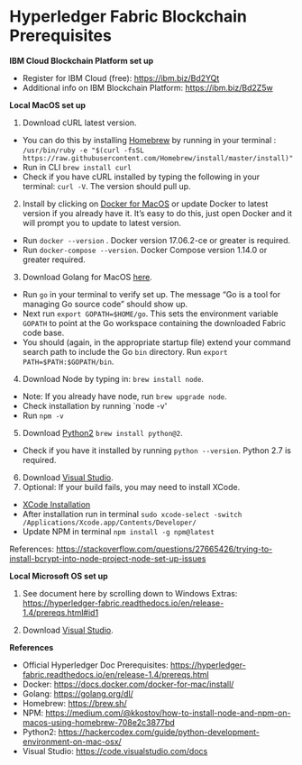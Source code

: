 # Hyperledger Fabric Blockchain Prerequisites  

**IBM Cloud Blockchain Platform set up**

- Register for IBM Cloud (free): https://ibm.biz/Bd2YQt 
- Additional info on IBM Blockchain Platform: https://ibm.biz/Bd2Z5w

**Local MacOS set up** 

1. Download cURL latest version. 
- You can do this by installing [Homebrew](https://brew.sh) by running in your terminal : `/usr/bin/ruby -e "$(curl -fsSL https://raw.githubusercontent.com/Homebrew/install/master/install)"`
- Run in CLI `brew install curl`
- Check if you have cURL installed by typing the following in your terminal: `curl -V`. The version should pull up. 
2. Install by clicking on [Docker for MacOS](https://docs.docker.com/docker-for-mac/install/) or update Docker to latest version if you already have it. It’s easy to do this, just open Docker and it will prompt you to update to latest version.
- Run `docker --version` . Docker version 17.06.2-ce or greater is required.
- Run `docker-compose --version`. Docker Compose version 1.14.0 or greater required. 
3. Download Golang for MacOS [here](https://golang.org/doc/install?download=go1.11.4.darwin-amd64.pkg).
-  Run `go` in your terminal to verify set up. The message “Go is a tool for managing Go source code” should show up. 
- Next run `export GOPATH=$HOME/go`. This sets the environment variable `GOPATH` to point at the Go workspace containing the downloaded Fabric code base. 
- You should (again, in the appropriate startup file) extend your command search path to include the Go `bin` directory. Run `export PATH=$PATH:$GOPATH/bin`.
4. Download Node by typing in: `brew install node`. 
- Note: If you already have node, run `brew upgrade node`.
- Check installation by running `node -v' 
- Run `npm -v`
5. Download [Python2](https://hackercodex.com/guide/python-development-environment-on-mac-osx/) `brew install python@2`. 
- Check if you have it installed by running `python --version`. Python 2.7 is required.
6. Download [Visual Studio](https://code.visualstudio.com/).
7. Optional: If your build fails, you may need to install XCode. 
- [XCode Installation](https://developer.apple.com/xcode/)
- After installation run in terminal `sudo xcode-select -switch /Applications/Xcode.app/Contents/Developer/`
- Update NPM in terminal `npm install -g npm@latest`

References: https://stackoverflow.com/questions/27665426/trying-to-install-bcrypt-into-node-project-node-set-up-issues

**Local Microsoft OS set up** 

1. See document here by scrolling down to Windows Extras: https://hyperledger-fabric.readthedocs.io/en/release-1.4/prereqs.html#id1

2. Download [Visual Studio](https://code.visualstudio.com/).

**References**

- Official Hyperledger Doc Prerequisites: https://hyperledger-fabric.readthedocs.io/en/release-1.4/prereqs.html 
- Docker: https://docs.docker.com/docker-for-mac/install/
- Golang: https://golang.org/dl/
- Homebrew: https://brew.sh/
- NPM: https://medium.com/@kkostov/how-to-install-node-and-npm-on-macos-using-homebrew-708e2c3877bd
- Python2: https://hackercodex.com/guide/python-development-environment-on-mac-osx/
- Visual Studio: https://code.visualstudio.com/docs




 
 

